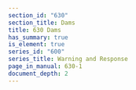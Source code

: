 ```yaml
---
section_id: "630"
section_title: Dams
title: 630 Dams
has_summary: true
is_element: true
series_id: "600"
series_title: Warning and Response
page_in_manual: 630-1
document_depth: 2
---
```

